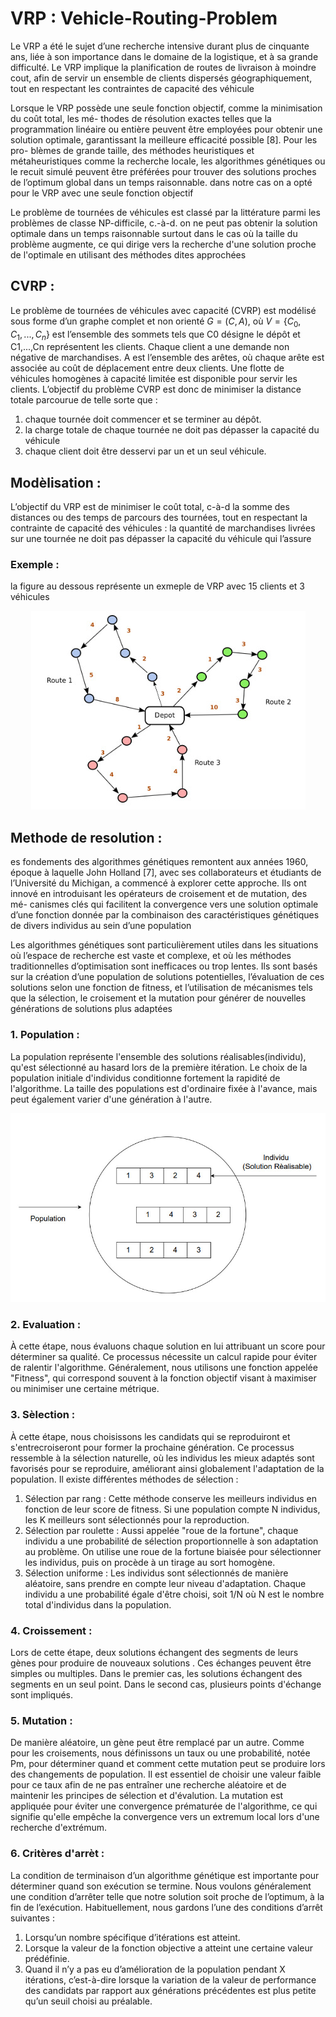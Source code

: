 # VRP : Vehicle-Routing-Problem
Le VRP a été le sujet d’une recherche intensive durant plus de cinquante ans, liée à son importance
dans le domaine de la logistique, et à sa grande difficulté. Le VRP implique la planification de routes
de livraison à moindre cout, afin de servir un ensemble de clients dispersés géographiquement, tout
en respectant les contraintes de capacité des véhicule

Lorsque le VRP possède une seule fonction objectif, comme la minimisation du coût total, les mé-
thodes de résolution exactes telles que la programmation linéaire ou entière peuvent être employées
pour obtenir une solution optimale, garantissant la meilleure efficacité possible [8]. Pour les pro-
blèmes de grande taille, des méthodes heuristiques et métaheuristiques comme la recherche locale, les
algorithmes génétiques ou le recuit simulé peuvent être préférées pour trouver des solutions proches
de l’optimum global dans un temps raisonnable. dans notre cas on a opté pour le VRP avec une
seule fonction objectif

Le problème de tournées de véhicules est classé par la littérature parmi les problèmes de classe NP-difficile, c.-à-d. on ne peut pas obtenir la solution optimale dans un temps raisonnable surtout dans le cas où la taille du problème augmente, ce qui dirige vers la recherche d'une solution proche de l'optimale en utilisant des méthodes dites approchées

## CVRP :

Le problème de tournées de véhicules avec capacité (CVRP) est modélisé sous forme d’un graphe complet et non orienté $G=(C, A)$, où $V=\{C_0, C_1, ..., C_n\}$ est l’ensemble des sommets tels que C0 désigne le dépôt et C1,...,Cn représentent les clients. Chaque client a une demande non négative de marchandises. A est l’ensemble des arêtes, où chaque arête est associée au coût de déplacement entre deux clients. Une flotte de véhicules homogènes à capacité limitée est disponible pour servir les clients. L’objectif du problème CVRP est donc de minimiser la distance totale parcourue de telle sorte que :

1. chaque tournée doit commencer et se terminer au dépôt.
2. la charge totale de chaque tournée ne doit pas dépasser la capacité du véhicule
3. chaque client doit être desservi par un et un seul véhicule.


## Modèlisation : 
L’objectif du VRP est de minimiser le coût total, c-à-d la somme des distances ou des temps
de parcours des tournées, tout en respectant la contrainte de capacité des véhicules : la quantité de
marchandises livrées sur une tournée ne doit pas dépasser la capacité du véhicule qui l’assure

### Exemple :
la figure au dessous représente un exmeple de VRP avec 15 clients et 3 véhicules

<p align="center">
  <img src="exemple.jpg" alt="exemple">
</p>


## Methode de resolution : 

es fondements des algorithmes génétiques remontent aux années 1960, époque à laquelle John
Holland [7], avec ses collaborateurs et étudiants de l’Université du Michigan, a commencé à explorer
cette approche. Ils ont innové en introduisant les opérateurs de croisement et de mutation, des mé-
canismes clés qui facilitent la convergence vers une solution optimale d’une fonction donnée par la
combinaison des caractéristiques génétiques de divers individus au sein d’une population


Les algorithmes génétiques sont particulièrement utiles dans les situations où l’espace de recherche est vaste et complexe, et où les méthodes traditionnelles d’optimisation sont inefficaces ou trop lentes. Ils sont basés sur la création d’une population de solutions potentielles, l’évaluation de ces solutions selon une fonction de fitness, et l’utilisation de mécanismes tels que la sélection, le croisement et la mutation pour générer de nouvelles générations de solutions plus adaptées

### 1. Population : 
La population représente l'ensemble des solutions réalisables(individu), qu'est sélectionné au hasard lors de la première itération. Le choix de la population initiale d'individus conditionne fortement la rapidité de l'algorithme. La taille des populations est d'ordinaire fixée à l'avance, mais peut également varier d'une génération à l'autre.

<p align="center">
  <img src="population.jpg" alt="population">
</p>

### 2. Evaluation :

À cette étape, nous évaluons chaque solution en lui attribuant un score pour déterminer sa qualité. Ce processus nécessite un calcul rapide pour éviter de ralentir l'algorithme. Généralement, nous utilisons une fonction appelée "Fitness", qui correspond souvent à la fonction objectif visant à maximiser ou minimiser une certaine métrique.

### 3. Sèlection :

À cette étape, nous choisissons les candidats qui se reproduiront et s'entrecroiseront pour former la prochaine génération. Ce processus ressemble à la sélection naturelle, où les individus les mieux adaptés sont favorisés pour se reproduire, améliorant ainsi globalement l'adaptation de la population. Il existe différentes méthodes de sélection : 

1. Sélection par rang : Cette méthode conserve les meilleurs individus en fonction de leur score de fitness. Si une population compte N individus, les K meilleurs sont sélectionnés pour la reproduction.
2. Sélection par roulette : Aussi appelée "roue de la fortune", chaque individu a une probabilité de sélection proportionnelle à son adaptation au problème. On utilise une roue de la fortune biaisée pour sélectionner les individus, puis on procède à un tirage au sort homogène.
3. Sélection uniforme : Les individus sont sélectionnés de manière aléatoire, sans prendre en compte leur niveau d'adaptation. Chaque individu a une probabilité égale d'être choisi, soit 1/N où N est le nombre total d'individus dans la population.

### 4. Croissement :

Lors de cette étape, deux solutions  échangent des segments de leurs gènes pour produire de nouveaux solutions . Ces échanges peuvent être simples ou multiples. Dans le premier cas, les solutions échangent des segments en un seul point. Dans le second cas, plusieurs points d'échange sont impliqués.

### 5. Mutation :

De manière aléatoire, un gène  peut être remplacé par un autre. Comme pour les croisements, nous définissons un taux ou une probabilité, notée Pm, pour déterminer quand et comment cette mutation peut se produire lors des changements de population. Il est essentiel de choisir une valeur faible pour ce taux afin de ne pas entraîner une recherche aléatoire et de maintenir les principes de sélection et d'évalution. La mutation est appliquée pour éviter une convergence prématurée de l'algorithme, ce qui signifie qu'elle empêche la convergence vers un extremum local lors d'une recherche d'extrémum.

### 6. Critères d'arrèt :

La condition de terminaison d’un algorithme génétique est importante pour déterminer quand son exécution se termine. Nous voulons généralement une condition d’arrêter telle que notre solution soit proche de l’optimum, à la fin de l’exécution. Habituellement, nous gardons l’une des conditions d’arrêt suivantes : 
1. Lorsqu’un nombre spécifique d’itérations est atteint.
2. Lorsque la valeur de la fonction objective a atteint une certaine valeur prédéfinie.
3. Quand il n’y a pas eu d’amélioration de la population pendant X itérations, c’est-à-dire lorsque la variation de la valeur de performance des candidats par rapport aux générations précédentes est plus petite qu’un seuil choisi au préalable.

